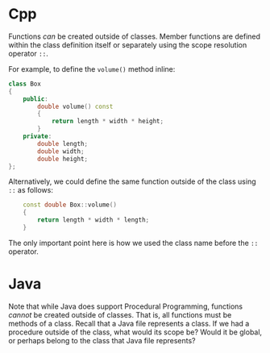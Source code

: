 # Cpp
Functions *can* be created outside of classes. Member functions are defined within the class definition itself or separately using the scope resolution operator `::`.

For example, to define the `volume()` method inline:
```cpp
class Box
{
    public:
        double volume() const
        {
            return length * width * height;
        }
    private:
        double length;
        double width;
        double height;
};
```
Alternatively, we could define the same function outside of the class using `::` as follows:
```cpp
    const double Box::volume()
    {
        return length * width * length;
    }
```
The only important point here is how we used the class name before the `::` operator.

# Java
Note that while Java does support Procedural Programming, functions *cannot* be created outside of classes. That is, all functions must be methods of a class. Recall that a Java file represents a class. If we had a procedure outside of the class, what would its scope be? Would it be global, or perhaps belong to the class that Java file represents?